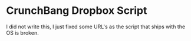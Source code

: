 CrunchBang Dropbox Script
=======

I did not write this, I just fixed some URL's as the script that ships with the OS is broken.
